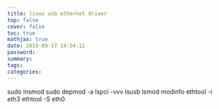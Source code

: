 ```yaml
---
title: linux usb ethernet driver
top: false
cover: false
toc: true
mathjax: true
date: 2019-09-17 14:54:12
password:
summary:
tags:
categories:
---
```

sudo insmod
sudo depmod -a
lspci -vvv
lsusb
lsmod
modinfo
ethtool -i eth3
ethtool -S eth0
